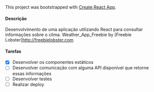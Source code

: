 This project was bootstrapped with [Create React App](https://github.com/facebook/create-react-app).

#### Descrição
 Desenvolvimento de uma aplicação utilizando React para consultar informações sobre o clima.
 Weather_App_Freebie by [Freebie Lobster]http://freebielobster.com

 #### Tarefas 
 - [x] Desenvolver os componentes estáticos
 - [ ] Desenvolver comunicação com alguma API disponível que retorne essas informações
 - [ ] Desenvolver testes 
 - [ ] Realizar deploy